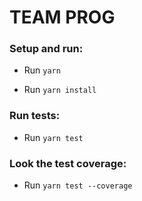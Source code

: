 # TEAM PROG

### Setup and run:

- Run `yarn`

- Run `yarn install`

### Run tests:

- Run `yarn test`

### Look the test coverage:

- Run `yarn test --coverage`
